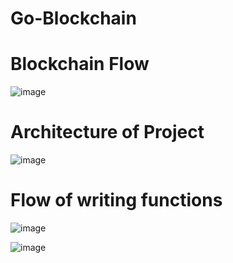 # Go-Blockchain

# Blockchain Flow 
![image](https://github.com/Rahul-Prasad-07/Go-Blockchain/assets/99068989/9b2f5a91-4ae8-4284-bf6a-f2e748d15360)

# Architecture of Project 
![image](https://github.com/Rahul-Prasad-07/Go-Blockchain/assets/99068989/3664d885-7f1f-4c85-bc62-7c3e8edbaeb2)

# Flow of writing functions

![image](https://github.com/Rahul-Prasad-07/Go-Blockchain/assets/99068989/81058e91-c134-49b1-8089-a1144e49c9ba)

![image](https://github.com/Rahul-Prasad-07/Go-Blockchain/assets/99068989/4b666ae4-1c75-42b0-8293-f6179773228d)


